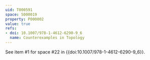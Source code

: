 ```yaml
---
uid: T000591
space: S000019
property: P000002
value: true
refs:
- doi: 10.1007/978-1-4612-6290-9_6
  name: Counterexamples in Topology
---
```


See item #1 for space #22 in {{doi:10.1007/978-1-4612-6290-9_6}}.
